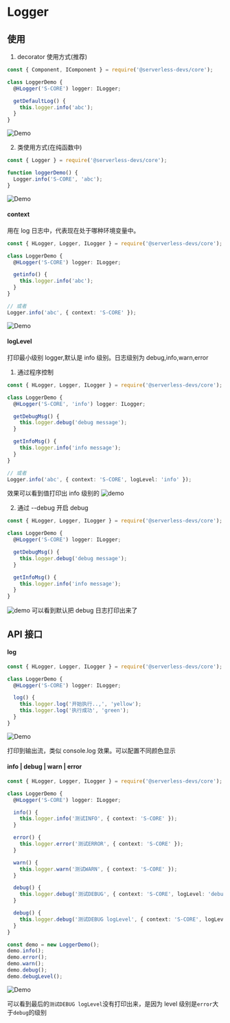 # Logger

## 使用

1. decorator 使用方式(推荐)

```typescript
const { Component, IComponent } = require('@serverless-devs/core');

class LoggerDemo {
  @HLogger('S-CORE') logger: ILogger;

  getDefaultLog() {
    this.logger.info('abc');
  }
}
```

![Demo](https://img.alicdn.com/imgextra/i4/O1CN01EiQwKM1JcU8PI6GAz_!!6000000001049-1-tps-1337-112.gif)

2. 类使用方式(在纯函数中)

```typescript
const { Logger } = require('@serverless-devs/core');

function loggerDemo() {
  Logger.info('S-CORE', 'abc');
}
```

![Demo](https://img.alicdn.com/imgextra/i4/O1CN01EiQwKM1JcU8PI6GAz_!!6000000001049-1-tps-1337-112.gif)

#### context

用在 log 日志中，代表现在处于哪种环境变量中。

```typescript
const { HLogger, Logger, ILogger } = require('@serverless-devs/core');

class LoggerDemo {
  @HLogger('S-CORE') logger: ILogger;

  getinfo() {
    this.logger.info('abc');
  }
}

// 或者
Logger.info('abc', { context: 'S-CORE' });
```

![Demo](https://img.alicdn.com/imgextra/i2/O1CN01TSrTX01YZ1NAB8B56_!!6000000003072-2-tps-1376-102.png)

#### logLevel

打印最小级别 logger,默认是 info 级别。日志级别为 debug,info,warn,error

1. 通过程序控制

```typescript
const { HLogger, Logger, ILogger } = require('@serverless-devs/core');

class LoggerDemo {
  @HLogger('S-CORE', 'info') logger: ILogger;

  getDebugMsg() {
    this.logger.debug('debug message');
  }

  getInfoMsg() {
    this.logger.info('info message');
  }
}

// 或者
Logger.info('abc', { context: 'S-CORE', logLevel: 'info' });
```

效果可以看到值打印出 info 级别的
![demo](https://img.alicdn.com/imgextra/i2/O1CN01wrveE41EL0weezXMS_!!6000000000334-2-tps-1270-98.png)

2. 通过 --debug 开启 debug

```typescript
const { HLogger, Logger, ILogger } = require('@serverless-devs/core');

class LoggerDemo {
  @HLogger('S-CORE') logger: ILogger;

  getDebugMsg() {
    this.logger.debug('debug message');
  }

  getInfoMsg() {
    this.logger.info('info message');
  }
}
```

![demo](https://img.alicdn.com/imgextra/i3/O1CN019Osu63223orgTmO8r_!!6000000007065-2-tps-1168-154.png)
可以看到默认把 debug 日志打印出来了

## API 接口

#### log

```typescript
const { HLogger, Logger, ILogger } = require('@serverless-devs/core');

class LoggerDemo {
  @HLogger('S-CORE') logger: ILogger;

  log() {
    this.logger.log('开始执行..,', 'yellow');
    this.logger.log('执行成功', 'green');
  }
}
```

![Demo](https://img.alicdn.com/imgextra/i3/O1CN01uL8Q5T218ZM3Anfn4_!!6000000006940-2-tps-974-98.png)

打印到输出流，类似 console.log 效果。可以配置不同颜色显示

#### info | debug | warn | error

```typescript
const { HLogger, Logger, ILogger } = require('@serverless-devs/core');

class LoggerDemo {
  @HLogger('S-CORE') logger: ILogger;

  info() {
    this.logger.info('测试INFO', { context: 'S-CORE' });
  }

  error() {
    this.logger.error('测试ERROR', { context: 'S-CORE' });
  }

  warn() {
    this.logger.warn('测试WARN', { context: 'S-CORE' });
  }

  debug() {
    this.logger.debug('测试DEBUG', { context: 'S-CORE', logLevel: 'debug' });
  }

  debug() {
    this.logger.debug('测试DEBUG logLevel', { context: 'S-CORE', logLevel: 'error' });
  }
}

const demo = new LoggerDemo();
demo.info();
demo.error();
demo.warn();
demo.debug();
demo.debugLevel();
```

![Demo](https://img.alicdn.com/imgextra/i2/O1CN01dIP3VW1bZsy1YO3oL_!!6000000003480-2-tps-1082-186.png)

可以看到最后的`测试DEBUG logLevel`没有打印出来，是因为 level 级别是`error`大于`debug`的级别
